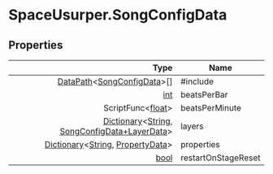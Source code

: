 # SpaceUsurper.SongConfigData
## Properties
| Type | Name |
| ---: | ---- |
| [DataPath](SpaceUsurper.DataPath.md)&lt;[SongConfigData](SpaceUsurper.SongConfigData.md)&gt;[] | #include |
| [int](https://docs.microsoft.com/en-us/dotnet/api/system.int32?view=netframework-4.5) | beatsPerBar |
| ScriptFunc&lt;[float](https://docs.microsoft.com/en-us/dotnet/api/system.single?view=netframework-4.5)&gt; | beatsPerMinute |
| [Dictionary](https://docs.microsoft.com/en-us/dotnet/api/system.collections.generic.dictionary-2?view=netframework-4.5)&lt;[String](https://docs.microsoft.com/en-us/dotnet/api/system.string?view=netframework-4.5), [SongConfigData+LayerData](SpaceUsurper.SongConfigData+LayerData.md)&gt; | layers |
| [Dictionary](https://docs.microsoft.com/en-us/dotnet/api/system.collections.generic.dictionary-2?view=netframework-4.5)&lt;[String](https://docs.microsoft.com/en-us/dotnet/api/system.string?view=netframework-4.5), [PropertyData](SpaceUsurper.PropertyData.md)&gt; | properties |
| [bool](https://docs.microsoft.com/en-us/dotnet/api/system.boolean?view=netframework-4.5) | restartOnStageReset |
